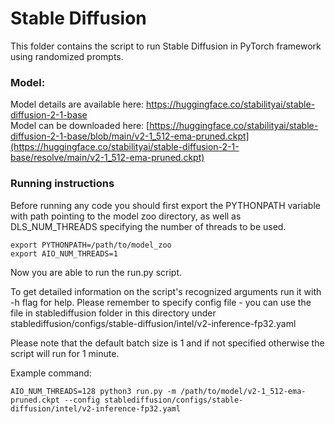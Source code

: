 # Stable Diffusion


This folder contains the script to run Stable Diffusion in PyTorch framework using randomized prompts. 


### Model:

Model details are available here: https://huggingface.co/stabilityai/stable-diffusion-2-1-base \
Model can be downloaded here: [https://huggingface.co/stabilityai/stable-diffusion-2-1-base/blob/main/v2-1_512-ema-pruned.ckpt](https://huggingface.co/stabilityai/stable-diffusion-2-1-base/resolve/main/v2-1_512-ema-pruned.ckpt)


### Running instructions

Before running any code you should first export the PYTHONPATH variable with path pointing to the model zoo directory,
as well as DLS_NUM_THREADS specifying the number of threads to be used.

```
export PYTHONPATH=/path/to/model_zoo
export AIO_NUM_THREADS=1
```

Now you are able to run the run.py script. 

To get detailed information on the script's recognized arguments run it with -h flag for help. Please remember to specify 
config file - you can use the file in stablediffusion folder in this directory under stablediffusion/configs/stable-diffusion/intel/v2-inference-fp32.yaml 

Please note that the default batch size is 1 and if not specified otherwise the script will run for 1 minute.

Example command: 

```
AIO_NUM_THREADS=128 python3 run.py -m /path/to/model/v2-1_512-ema-pruned.ckpt --config stablediffusion/configs/stable-diffusion/intel/v2-inference-fp32.yaml
```
